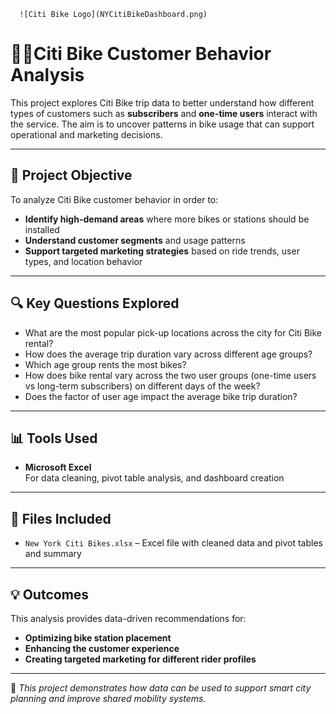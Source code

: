       ![Citi Bike Logo](NYCitiBikeDashboard.png)
# 🚴🏽Citi Bike Customer Behavior Analysis

This project explores Citi Bike trip data to better understand how different types of customers such as **subscribers** and **one-time users**  interact with the service. The aim is to uncover patterns in bike usage that can support operational and marketing decisions.

---

## 🎯 Project Objective

To analyze Citi Bike customer behavior in order to:

- **Identify high-demand areas** where more bikes or stations should be installed
- **Understand customer segments** and usage patterns
- **Support targeted marketing strategies** based on ride trends, user types, and location behavior

---

## 🔍 Key Questions Explored

- What are the most popular pick-up locations across the city for Citi Bike rental?
- How does the average trip duration vary across different age groups?
- Which age group rents the most bikes?
- How does bike rental vary across the two user groups (one-time users vs long-term subscribers) on different days of the week?
- Does the factor of user age impact the average bike trip duration?

---

## 📊 Tools Used

- **Microsoft Excel**  
  For data cleaning, pivot table analysis, and dashboard creation

---

## 📁 Files Included

- `New York Citi Bikes.xlsx` – Excel file with cleaned data and pivot tables and summary

---

## 💡 Outcomes

This analysis provides data-driven recommendations for:

- **Optimizing bike station placement**
- **Enhancing the customer experience**
- **Creating targeted marketing for different rider profiles**

---

📍 *This project demonstrates how data can be used to support smart city planning and improve shared mobility systems.*
